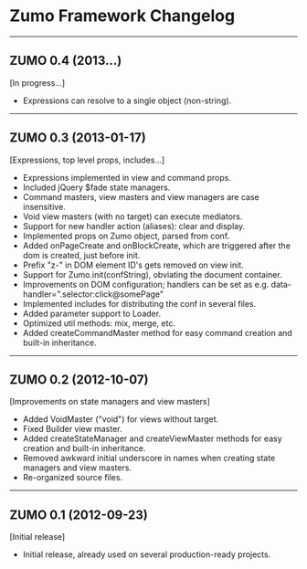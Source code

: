 Zumo Framework Changelog
========================

---

ZUMO 0.4 (2013...)
------------------

[In progress...]

*  Expressions can resolve to a single object (non-string).

---

ZUMO 0.3 (2013-01-17)
---------------------

[Expressions, top level props, includes...]

*  Expressions implemented in view and command props.
*  Included jQuery $fade state managers.
*  Command masters, view masters and view managers are case insensitive.
*  Void view masters (with no target) can execute mediators.
*  Support for new handler action (aliases): clear and display.
*  Implemented props on Zumo object, parsed from conf.
*  Added onPageCreate and onBlockCreate, which are triggered after the dom is created, just before init.
*  Prefix "z-" in DOM element ID's gets removed on view init.
*  Support for Zumo.init(confString), obviating the document container.
*  Improvements on DOM configuration; handlers can be set as e.g. data-handler=".selector:click@somePage"
*  Implemented includes for distributing the conf in several files.
*  Added parameter support to Loader.
*  Optimized util methods: mix, merge, etc.
*  Added createCommandMaster method for easy command creation and built-in inheritance.

---

ZUMO 0.2 (2012-10-07)
---------------------

[Improvements on state managers and view masters]

*  Added VoidMaster ("void") for views without target.
*  Fixed Builder view master.
*  Added createStateManager and createViewMaster methods for easy creation and built-in inheritance.
*  Removed awkward initial underscore in names when creating state managers and view masters.
*  Re-organized source files.

---

ZUMO 0.1 (2012-09-23)
---------------------

[Initial release]

*  Initial release, already used on several production-ready projects.